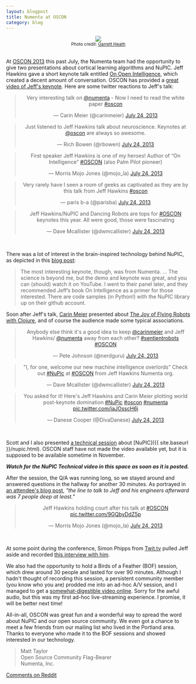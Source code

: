 ```yaml
---
layout: blogpost
title: Numenta at OSCON
category: blog
---
```


<div align="center">
    <img src="{{ site.baseurl }}/images/blog/jeff-oscon.jpg"/>
    <br/>
    <small>Photo credit: <a href="http://www.flickr.com/photos/garrettheath/" target="_new">Garrett Heath</a></small>
</div>
<br/>

At [OSCON 2013](http://www.oscon.com/oscon2013) this past July, the Numenta team had the opportunity to give two presentations about cortical learning algorithms and NuPIC. Jeff Hawkins gave a short keynote talk entitled [On Open Intelligence](http://www.oscon.com/oscon2013/public/schedule/speaker/130998), which created a decent amount of conversation. OSCON has provided a <a href="http://www.youtube.com/watch?v=1_eT5bsS4bQ" rel="prettyPhoto" title="On Open Intelligence Video">great video of Jeff's keynote</a>. Here are some twitter reactions to Jeff's talk:

<div align="center">

<blockquote class="twitter-tweet"><p>Very interesting talk on <a href="https://twitter.com/numenta">@numenta</a> - Now I need to read the white paper <a href="https://twitter.com/search?q=%23oscon&amp;src=hash">#oscon</a></p>&mdash; Carin Meier (@carinmeier) <a href="https://twitter.com/carinmeier/statuses/360147723686649857">July 24, 2013</a></blockquote>

<blockquote class="twitter-tweet"><p>Just listened to Jeff Hawkins talk about neuroscience. Keynotes at <a href="https://twitter.com/oscon">@oscon</a> are always so awesome.</p>&mdash; Rich Bowen (@rbowen) <a href="https://twitter.com/rbowen/statuses/360069703735050241">July 24, 2013</a></blockquote>

<blockquote class="twitter-tweet"><p>First speaker Jeff Hawkins is one of my heroes! Author of “On Intelligence” <a href="https://twitter.com/search?q=%23OSCON&amp;src=hash">#OSCON</a> (also Palm Pilot pioneer)</p>&mdash; Morris Mojo Jones (@mojo_la) <a href="https://twitter.com/mojo_la/statuses/360065646916153344">July 24, 2013</a></blockquote>

<blockquote class="twitter-tweet"><p>Very rarely have I seen a room of geeks as captivated as they are by this talk from Jeff Hawkins <a href="https://twitter.com/search?q=%23oscon&amp;src=hash">#oscon</a></p>&mdash; paris b-a (@parisba) <a href="https://twitter.com/parisba/statuses/360067093141520384">July 24, 2013</a></blockquote>

<blockquote class="twitter-tweet"><p>Jeff Hawkins/NuPIC and Dancing Robots are tops for <a href="https://twitter.com/search?q=%23OSCON&amp;src=hash">#OSCON</a> keynotes this year. All were good, those were fascinating</p>&mdash; Dave Mcallister (@dwmcallister) <a href="https://twitter.com/dwmcallister/statuses/360086086329974785">July 24, 2013</a></blockquote>

</div>
<br/>

There was a lot of interest in the brain-inspired technology behind NuPIC, as depicted in this [blog post](http://www.jeffkramer.com/2013/07/29/oscon-2013-the-source-must-flow/):

> The most interesting keynote, though, was from Numenta.  ... The science is beyond me, but the demo and keynote was great, and you can (should) watch it on YouTube.  I went to their panel later, and they recommended Jeff’s book On Intelligence as a primer for those interested.  There are code samples (in Python!) with the NuPIC library up on their github account.

Soon after Jeff's talk, [Carin Meier](https://twitter.com/carinmeier) presented about [The Joy of Flying Robots with Clojure](http://www.oscon.com/oscon2013/public/schedule/detail/29559), and of course the audience made some typical associations. 

<div align="center">

<blockquote class="twitter-tweet"><p>Anybody else think it&#39;s a good idea to keep <a href="https://twitter.com/carinmeier">@carinmeier</a> and Jeff Hawkins/ <a href="https://twitter.com/numenta">@numenta</a> away from each other? <a href="https://twitter.com/search?q=%23sentientrobots&amp;src=hash">#sentientrobots</a> <a href="https://twitter.com/search?q=%23OSCON&amp;src=hash">#OSCON</a></p>&mdash; Pete Johnson (@nerdguru) <a href="https://twitter.com/nerdguru/statuses/360080540759621633">July 24, 2013</a></blockquote>

<blockquote class="twitter-tweet"><p>&quot;I, for one, welcome our new machine intelligence overlords&quot; Check out <a href="https://twitter.com/search?q=%23NuPic&amp;src=hash">#NuPic</a> at <a href="https://twitter.com/search?q=%23OSCON&amp;src=hash">#OSCON</a> from Jeff Hawkins Numenta org.</p>&mdash; Dave Mcallister (@dwmcallister) <a href="https://twitter.com/dwmcallister/statuses/360067596302819331">July 24, 2013</a></blockquote>

<blockquote class="twitter-tweet"><p>You asked for it! Here&#39;s Jeff Hawkins and Carin Meier plotting world post-keynote domination <a href="https://twitter.com/search?q=%23NuPic&amp;src=hash">#NuPic</a> <a href="https://twitter.com/search?q=%23oscon&amp;src=hash">#oscon</a> <a href="https://twitter.com/search?q=%23numenta&amp;src=hash">#numenta</a> <a href="http://t.co/jaJOsscH6j">pic.twitter.com/jaJOsscH6j</a></p>&mdash; Danese Cooper (@DivaDanese) <a href="https://twitter.com/DivaDanese/statuses/360114769719611392">July 24, 2013</a></blockquote>

</div>
<br/>

Scott and I also presented [a technical session](http://www.oscon.com/oscon2013/public/schedule/detail/30342) about [NuPIC]({{ site.baseurl }}/nupic.html). OSCON staff have not made the video available yet, but it is supposed to be available sometime in November. 

__*Watch for the NuPIC Technical video in this space as soon as it is posted.*__

After the session, the Q/A was running long, so we stayed around and answered questions in the hallway for another 30 minutes. As portrayed in [an attendee's blog post](http://blog.profitbricks.com/oscon-keynote-day-1-recap/), *"the line to talk to Jeff and his engineers afterward was 7 people deep at least."*

<div align="center">
<blockquote class="twitter-tweet"><p>Jeff Hawkins holding court after his talk at <a href="https://twitter.com/search?q=%23OSCON&amp;src=hash">#OSCON</a> <a href="http://t.co/9GQbyDdZ5p">pic.twitter.com/9GQbyDdZ5p</a></p>&mdash; Morris Mojo Jones (@mojo_la) <a href="https://twitter.com/mojo_la/statuses/360150519056044034">July 24, 2013</a></blockquote>
</div>
<br/>

At some point during the conference, Simon Phipps from [Twit.tv](http://twit.tv/floss259) pulled Jeff aside and recorded <a href="http://www.youtube.com/watch?v=V08QmAz9MyI" rel="prettyPhoto" title="Jeff Hawkins at OSCON 2013: FLOSS 259">this interview with him</a>.

We also had the opportunity to hold a Birds of a Feather (BOF) session, which drew around 30 people and lasted for over 90 minutes. Although I hadn't thought of recording this session, a persistent community member (you know who you are) prodded me into an ad-hoc A/V session, and I managed to get a <a href="http://www.youtube.com/watch?v=Xr2Vtom3TcU" rel="prettyPhoto" title="Intelligent Computing BOF OSCON 2013 with Jeff Hawkins">somewhat-digestible video online</a>. Sorry for the awful audio, but this was my first ad-hoc live-streaming experience. I promise, it will be better next time!

All-in-all, OSCON was great fun and a wonderful way to spread the word about NuPIC and our open source community. We even got a chance to meet a few friends from our mailing list who lived in the Portland area. Thanks to everyone who made it to the BOF sessions and showed interested in our technology. 


> Matt Taylor <br/>
> Open Source Community Flag-Bearer <br/>
> Numenta, Inc.

[Comments on Reddit](http://www.reddit.com/r/MachineLearning/comments/1m2hdo/numenta_as_oscon/)

<script async="async" src="//platform.twitter.com/widgets.js" charset="utf-8">
    
</script>
